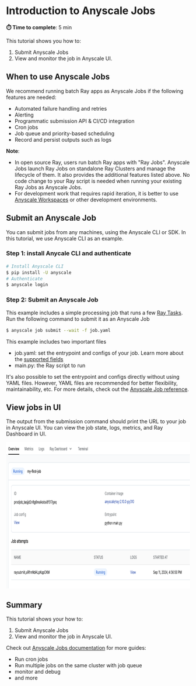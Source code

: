# Introduction to Anyscale Jobs

**⏱️ Time to complete**: 5 min

This tutorial shows you how to:

1. Submit Anyscale Jobs
2. View and monitor the job in Anyscale UI.

## When to use Anyscale Jobs

We recommend running batch Ray apps as Anyscale Jobs if the following features are needed: 
- Automated failure handling and retries
- Alerting
- Programmatic submission API & CI/CD integration
- Cron jobs
- Job queue and priority-based scheduling
- Record and persist outputs such as logs


**Note**: 
- In open source Ray, users run batch Ray apps with "Ray Jobs". Anyscale Jobs launch Ray Jobs on standalone Ray Clusters and manage the lifecycle of them. It also provides the additional features listed above. No code change to your Ray script is needed when running your existing Ray Jobs as Anyscale Jobs.
- For development work that requires rapid iteration, it is better to use [Anyscale Workspaces](https://docs.anyscale.com/platform/workspaces/) or other development environments.


## Submit an Anyscale Job

You can submit jobs from any machines, using the Anyscale CLI or SDK. In this tutorial, we use Anyscale CLI as an example. 

### Step 1: install Anycale CLI and authenticate
```bash
# Install Anyscale CLI
$ pip install -U anyscale
# Authenticate
$ anyscale login
```

### Step 2: Submit an Anyscale Job
This example includes a simple processing job that runs a few [Ray Tasks](https://docs.ray.io/en/latest/ray-core/key-concepts.html#tasks). Run the following command to submit it as an Anyscale Job

```bash
$ anyscale job submit --wait -f job.yaml
```
This example includes two important files
- job.yaml: set the entrypoint and configs of your job. Learn more about the [supported fields](https://docs.anyscale.com/reference/job-api#jobconfig)
- main.py: the Ray script to run

 It's also possible to set the entrypoint and configs directly without using YAML files. However, YAML files are recommended for better flexibility, maintainability, etc. For more details, check out the [Anyscale Job reference](https://docs.anyscale.com/reference/job-api).


## View jobs in UI

The output from the submission command should print the URL to your job in Anyscale UI. You can view the job state, logs, metrics, and Ray Dashboard in UI.

<img src="assets/anyscale-job.png" height=400px>


## Summary

This tutorial shows your how to:
1. Submit Anyscale Jobs
2. View and monitor the job in Anyscale UI.

Check out [Anyscale Jobs documentation](https://docs.anyscale.com/platform/jobs/) for more guides:
- Run cron jobs
- Run multiple jobs on the same cluster with job queue
- monitor and debug
- and more